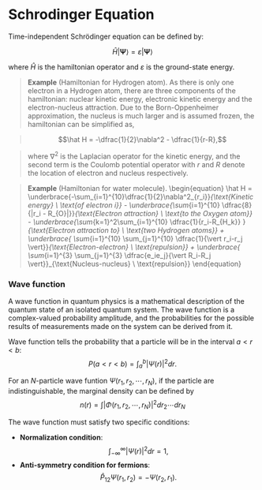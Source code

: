 # Schrodinger Equation

Time-independent Schrödinger equation can be defined by:

$$
\hat H | \boldsymbol{\Psi} \rangle = \varepsilon | \boldsymbol{\Psi} \rangle
$$

where $\hat H$ is the hamiltonian operator and $\varepsilon$ is the ground-state energy. 


>**Example** (Hamiltonian for Hydrogen atom).
>As there is only one electron in a Hydrogen atom, there are three components of the hamiltonian: nuclear kinetic energy,  electronic kinetic energy and the electron-nucleus attraction. Due to the Born-Oppenheimer approximation, the nucleus is much larger and is assumed frozen, the hamiltonian can be simplified as,

> $$\hat H = -\dfrac{1}{2}\nabla^2 - \dfrac{1}{r-R},$$

> where $\nabla^2$ is the Laplacian operator for the kinetic energy, and the second term is the Coulomb potential operator with $r$ and $R$ denote the location of electron and nucleus respectively.

>**Example** (Hamiltonian for water molecule).
>\begin{equation}
\hat H = \underbrace{-\sum_{i=1}^{10}\dfrac{1}{2}\nabla^2_{r_i}}_{\text{Kinetic energy} \\ \text{of electron i}} - \underbrace{\sum_{i=1}^{10} \dfrac{8}{|r_i - R_{O}|}}_{\text{Electron attraction} \\ \text{to the Oxygen atom}}  - \underbrace{\sum_{k=1}^2\sum_{i=1}^{10} \dfrac{1}{r_i-R_{H_k}} }_{\text{Electron attraction to} \\ \text{two Hydrogen atoms}} + \underbrace{ \sum_{i=1}^{10} \sum_{j=1}^{10} \dfrac{1}{\vert r_i-r_j \vert}}_{\text{Electron-electron} \\ \text{repulsion}} + \underbrace{ \sum_{i=1}^{3} \sum_{j=1}^{3} \dfrac{e_ie_j}{\vert R_i-R_j \vert}}_{\text{Nucleus-nucleus} \\ \text{repulsion}} 
\end{equation}


### Wave function 
A wave function in quantum physics is a mathematical description of the quantum state of an isolated quantum system. The wave function is a complex-valued probability amplitude, and the probabilities for the possible results of measurements made on the system can be derived from it.

Wave function tells the probability that a particle will be in the interval $a<r<b$:
$$
P\left( a<r<b \right) = \int_a^b | \Psi(r) |^2 dr.
$$

For an $N$-particle wave funtion $\Psi(r_1, r_2, \cdots, r_N)$, if the particle are indistinguishable, the marginal density can be defined by
$$
n(r) = \int | \Phi(r_1, r_2, \cdots, r_N) |^2 dr_2 \cdots dr_N
$$


The wave function must satisfy two specific conditions:

* **Normalization condition**:
    $$
    \int_{-\infty}^{\infty} |\Psi(r)|^2 dr = 1,
    $$
* **Anti-symmetry condition for fermions**:
    $$\hat P_{12}\Psi(r_1,r_2)= -\Psi(r_2,r_1).$$